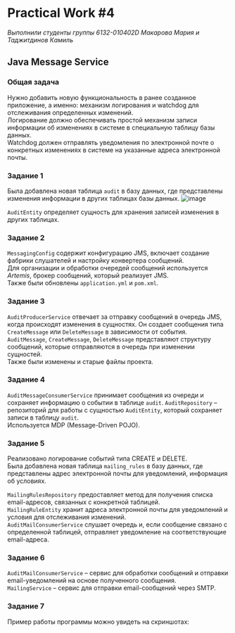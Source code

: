# Practical Work #4
*Выполнили студенты группы 6132-010402D Макарова Мария и Таджитдинов Камиль* 
## Java Message Service
### Общая задача
Нужно добавить новую функциональность в ранее созданное приложение, а именно: механизм логирования и watchdog для отслеживания определенных изменений.  
Логирование должно обеспечивать простой механизм записи информации об изменениях в системе в специальную таблицу базы данных.  
Watchdog должен отправлять уведомления по электронной почте о конкретных изменениях в системе на указанные адреса электронной почты.

### Задание 1
Была добавлена новая таблица `audit` в базу данных, где представлены изменения информации в других таблицах базы данных.
![image](https://github.com/user-attachments/assets/45618a12-8237-4a51-9a1d-e6d0f58e8d09)

`AuditEntity` определяет сущность для хранения записей изменения в других таблицах.

### Задание 2
`MessagingConfig` содержит конфигурацию JMS, включает создание фабрики слушателей и настройку конвертера сообщений.  
Для организации и обработки очередей сообщений используется *Artemis*, брокер сообщений, который реализует JMS.  
Также были обновлены `application.yml` и `pom.xml`.

### Задание 3
`AuditProducerService` отвечает за отправку сообщений в очередь JMS, когда происходят изменения в сущностях. Он создает сообщения типа `CreateMessage` или `DeleteMessage` в зависимости от события.  
`AuditMessage`, `CreateMessage`, `DeleteMessage` представляют структуру сообщений, которые отправляются в очередь при изменении сущностей.  
Также были изменены и старые файлы проекта.

### Задание 4
`AuditMessageConsumerService` принимает сообщения из очереди и сохраняет информацию о событии в таблице `audit`.
`AuditRepository` – репозиторий для работы с сущностью `AuditEntity`, который сохраняет записи в таблицу `audit`.  
Используется MDP (Message-Driven POJO).

### Задание 5
Реализовано логирование событий типа CREATE и DELETE.  
Была добавлена новая таблица `mailing_rules` в базу данных, где представлены адрес электронной почты для уведомлений, информация об условиях.  

`MailingRulesRepository` предоставляет метод для получения списка email-адресов, связанных с конкретной таблицей.  
`MailingRuleEntity` хранит адреса электронной почты для уведомлений и условия для отслеживания изменений.  
`AuditMailConsumerService` слушает очередь и, если сообщение связано с определенной таблицей, отправляет уведомление на соответствующие email-адреса.  

### Задание 6
`AuditMailConsumerService` – сервис для обработки сообщений и отправки email-уведомлений на основе полученного сообщения.  
`MailingService` – сервис для отправки email-сообщений через SMTP.  

### Задание 7
Пример работы программы можно увидеть на скриншотах:


